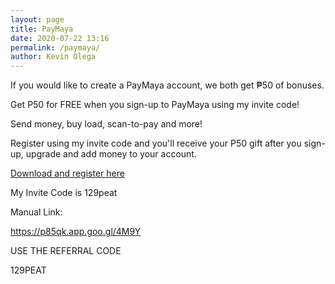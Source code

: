```yaml
--- 
layout: page
title: PayMaya
date: 2020-07-22 13:16
permalink: /paymaya/ 
author: Kevin Olega 
--- 
```

If you would like to create a PayMaya account, we both get ₱50 of bonuses.

Get P50 for FREE when you sign-up to PayMaya using my invite code! 

Send money, buy load, scan-to-pay and more! 

Register using my invite code and you'll receive your P50 gift after you sign-up, upgrade and add money to your account. 

[Download and register here](https://p85qk.app.goo.gl/4M9Y)

My Invite Code is 129peat

Manual Link:

https://p85qk.app.goo.gl/4M9Y

USE THE REFERRAL CODE

129PEAT